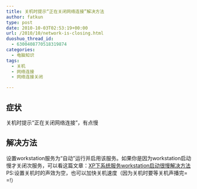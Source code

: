 ```yaml
---
title: 关机时提示“正在关闭网络连接”解决方法
author: fatkun
type: post
date: 2010-10-03T02:53:19+00:00
url: /2010/10/network-is-closing.html
duoshuo_thread_id:
  - 6300408770518319874
categories:
  - 电脑知识
tags:
  - 关机
  - 网络连接
  - 网络连接关闭

---
```

## 症状

关机时提示“正在关闭网络连接”，有点慢
## 解决方法

设置workstation服务为“自动”运行并启用该服务。如果你是因为workstation启动慢才关闭次服务，可以看这篇文章：<a rel="bookmark" href="http://fatkun.com/2010/10/workstation-service.html">XP下系统服务workstation启动很慢解决方法</a>
PS:设置关机时的声效为空，也可以加快关机速度（因为关机时要等关机声播完= =!）